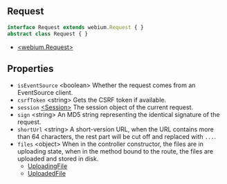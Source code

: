 <!-- title: Request; order: 11 -->

## Request

```ts
interface Request extends webium.Request { }
abstract class Request { }
```

- [\<webium.Request\>](https://github.com/hyurl/webium#request)

## Properties

- `isEventSource` \<boolean\> Whether the request comes from an EventSource
    client.
- `csrfToken` \<string\> Gets the CSRF token if available.
- `session` [\<Session\>](./Session) The session object of the current request.
- `sign` \<string\> An MD5 string representing the identical signature of the
    request.
- `shortUrl` \<string\> A short-version URL, when the URL contains more than 64
    characters, the rest part will be cut off and replaced with `...`.
- `files` \<object\> When in the controller constructor, the files are in
    uploading state, when in the method bound to the route, the files are
    uploaded and stored in disk.
    - [UploadingFile](./HttpController#UploadingFile)
    - [UploadedFile](./HttpController#UploadedFile)

